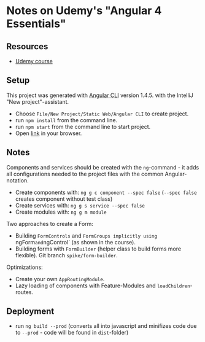 # Notes on Udemy's "Angular 4 Essentials"

## Resources

* [Udemy course](https://www.udemy.com/angular-essentials-angular-2-angular-4-with-typescript/)

## Setup

This project was generated with [Angular CLI](https://github.com/angular/angular-cli) version 1.4.5. with the IntelliJ "New project"-assistant.

* Choose `File/New Project/Static Web/Angular CLI` to create project.
* run `npm install` from the command line.
* run `npm start` from the command line to start project.
* Open [link](http://localhost:4200) in your browser.

## Notes

Components and services should be created with the `ng`-command - it adds all configurations needed to the project files with the common Angular-notation.
* Create components with: `ng g c component --spec false` (`--spec false` creates component without test class)
* Create services with: `ng g s service --spec false`
* Create modules with: `ng g m module`

Two approaches to create a Form:
* Building `FormControls` and `FormGroups implicitly using `ngForm` and `ngControl` (as shown in the course).
* Building forms with `FormBuilder` (helper class to build forms more flexible). Git branch `spike/form-builder`.

Optimizations:
* Create your own `AppRoutingModule`.
* Lazy loading of components with Feature-Modules and `loadChildren`-routes.

## Deployment

* run `ng build --prod` (converts all into javascript and minifizes code due to `--prod` - code will be found in `dist`-folder)
